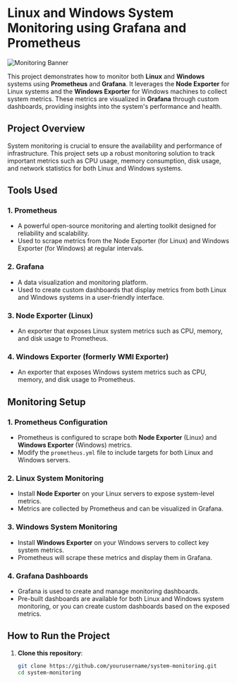 # Linux and Windows System Monitoring using Grafana and Prometheus

![Monitoring Banner](https://uptimerobot.com/blog/wp-content/uploads/2024/05/opensourcewebsitemonitoring.webp)

This project demonstrates how to monitor both **Linux** and **Windows** systems using **Prometheus** and **Grafana**. It leverages the **Node Exporter** for Linux systems and the **Windows Exporter** for Windows machines to collect system metrics. These metrics are visualized in **Grafana** through custom dashboards, providing insights into the system's performance and health.

## Project Overview

System monitoring is crucial to ensure the availability and performance of infrastructure. This project sets up a robust monitoring solution to track important metrics such as CPU usage, memory consumption, disk usage, and network statistics for both Linux and Windows systems.

## Tools Used

### 1. **Prometheus**
   - A powerful open-source monitoring and alerting toolkit designed for reliability and scalability.
   - Used to scrape metrics from the Node Exporter (for Linux) and Windows Exporter (for Windows) at regular intervals.

### 2. **Grafana**
   - A data visualization and monitoring platform.
   - Used to create custom dashboards that display metrics from both Linux and Windows systems in a user-friendly interface.

### 3. **Node Exporter (Linux)**
   - An exporter that exposes Linux system metrics such as CPU, memory, and disk usage to Prometheus.

### 4. **Windows Exporter (formerly WMI Exporter)**
   - An exporter that exposes Windows system metrics such as CPU, memory, and disk usage to Prometheus.

## Monitoring Setup

### 1. **Prometheus Configuration**
   - Prometheus is configured to scrape both **Node Exporter** (Linux) and **Windows Exporter** (Windows) metrics.
   - Modify the `prometheus.yml` file to include targets for both Linux and Windows servers.

### 2. **Linux System Monitoring**
   - Install **Node Exporter** on your Linux servers to expose system-level metrics.
   - Metrics are collected by Prometheus and can be visualized in Grafana.

### 3. **Windows System Monitoring**
   - Install **Windows Exporter** on your Windows servers to collect key system metrics.
   - Prometheus will scrape these metrics and display them in Grafana.

### 4. **Grafana Dashboards**
   - Grafana is used to create and manage monitoring dashboards.
   - Pre-built dashboards are available for both Linux and Windows system monitoring, or you can create custom dashboards based on the exposed metrics.

## How to Run the Project

1. **Clone this repository**:
   ```bash
   git clone https://github.com/yourusername/system-monitoring.git
   cd system-monitoring
